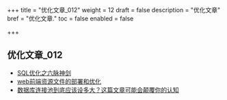 +++
title = "优化文章_012"
weight = 12
draft = false
description = "优化文章"
bref = "优化文章."
toc = false
enabled = false

+++

## 优化文章_012
- [SQL优化之六脉神剑](http://dbaplus.cn/news-21-238-1.html)
- [web前端资源文件的部署和优化](https://juejin.im/post/59a50dc1f265da246e6e108f)
- [数据库连接池到底应该设多大？这篇文章可能会颠覆你的认知](http://www.jianshu.com/p/a8f653fc0c54)
